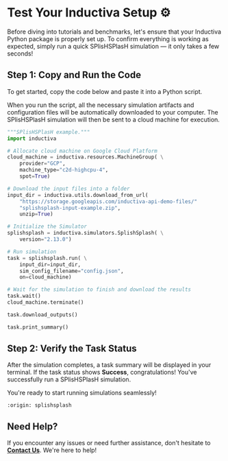 # Test Your Inductiva Setup ⚙️
Before diving into tutorials and benchmarks, let's ensure that your Inductiva Python package is properly set up. To confirm everything is working as expected, simply run a quick SPlisHSPlasH simulation — it only takes a few seconds!

## Step 1: Copy and Run the Code
To get started, copy the code below and paste it into a Python script.

When you run the script, all the necessary simulation artifacts and configuration files will be automatically downloaded to your computer. The SPlisHSPlasH simulation will then be sent to a cloud machine for execution.

```python
"""SPlisHSPlasH example."""
import inductiva

# Allocate cloud machine on Google Cloud Platform
cloud_machine = inductiva.resources.MachineGroup( \
    provider="GCP",
    machine_type="c2d-highcpu-4",
    spot=True)

# Download the input files into a folder
input_dir = inductiva.utils.download_from_url(
    "https://storage.googleapis.com/inductiva-api-demo-files/"
    "splishsplash-input-example.zip",
    unzip=True)

# Initialize the Simulator
splishsplash = inductiva.simulators.SplishSplash( \
    version="2.13.0")

# Run simulation
task = splishsplash.run( \
    input_dir=input_dir,
    sim_config_filename="config.json",
    on=cloud_machine)

# Wait for the simulation to finish and download the results
task.wait()
cloud_machine.terminate()

task.download_outputs()

task.print_summary()
```

## Step 2: Verify the Task Status
After the simulation completes, a task summary will be displayed in your terminal. If the task status shows **Success**, congratulations! You've successfully run a SPlisHSPlasH simulation.

You're ready to start running simulations seamlessly!

```{banner_small}
:origin: splishsplash
```

## Need Help?
If you encounter any issues or need further assistance, don't hesitate to [**Contact Us**](mailto:support@inductiva.ai). We're here to help!
